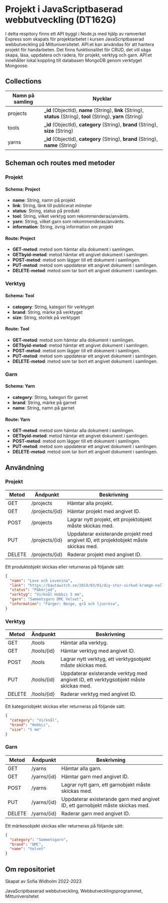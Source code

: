 # Projekt i JavaScriptbaserad webbutveckling (DT162G)
I detta respitory finns ett API byggt i Node.js med hjälp av ramverket Express som skapats för projektarbetet i kursen JavaScriptbaserad webbutveckling på Mittuniversitetet. API:et kan användas för att hantera projekt för handarbeten. Det finns funktionalitet för CRUD, det vill säga skapa, läsa, uppdatera och radera, för projekt, verktyg och garn. API:et innehåller lokal koppling till databasen MongoDB genom verktyget Mongoose.

## Collections

| Namn på samling| Nycklar |
| ----------- | ----------- |
| projects | **_id** (ObjectId), **name** (String), **link** (String), **status** (String), **tool** (String), **yarn** (String)|
| tools | **_id** (ObjectId), **category** (String), **brand** (String), **size** (String)|
| yarns | **_id** (ObjectId), **category** (String), **brand** (String), **name** (String)|


## Scheman och routes med metoder

### Projekt
#### Schema: Project
- **name**: String, namn på projekt
- **link**: String, länk till publicerat mönster
- **status**: String, status på produkt
- **tool**: String, vilket verktyg som rekommenderas/använts.
- **yarn**: String, vilket garn som rekommenderas/använts.
- **information**: String, övrig information om projekt

#### Route: Project
- **GET-metod**: metod som hämtar alla dokument i samlingen.
- **GETbyid-metod**: metod hämtar ett angivet dokument i samlingen.
- **POST-metod**: metod som lägger till ett dokument i samlingen.
- **PUT-metod**: metod som uppdaterar ett angivet dokument i samlingen.
- **DELETE-metod**: metod som tar bort ett angivet dokument i samlingen.


### Verktyg
#### Schema: Tool
- **category**: String, kategori för verktyget
- **brand**: String,  märke på verktyget
- **size**: String, storlek på verktyget

#### Route: Tool
- **GET-metod**: metod som hämtar alla dokument i samlingen.
- **GETbyid-metod**: metod hämtar ett angivet dokument i samlingen.
- **POST-metod**: metod som lägger till ett dokument i samlingen.
- **PUT-metod**: metod som uppdaterar ett angivet dokument i samlingen.
- **DELETE-metod**: metod som tar bort ett angivet dokument i samlingen.

### Garn
#### Schema: Yarn
- **category**: String, kategori för garnet
- **brand**: String,  märke på garnet
- **name**: String, namn på garnet

#### Route: Yarn
- **GET-metod**: metod som hämtar alla dokument i samlingen.
- **GETbyid-metod**: metod hämtar ett angivet dokument i samlingen.
- **POST-metod**: metod som lägger till ett dokument i samlingen.
- **PUT-metod**: metod som uppdaterar ett angivet dokument i samlingen.
- **DELETE-metod**: metod som tar bort ett angivet dokument i samlingen.

## Användning

### Projekt
| Metod | Ändpunkt | Beskrivning |
| ----------- | ----------- | ----------- |
| GET | /projects | Hämtar alla projekt. |
| GET | /projects/{id} | Hämtar projekt med angivet ID. |
| POST | /projects | Lagrar nytt projekt, ett projektobjekt måste skickas med. |
| PUT | /projects/{id} | Uppdaterar existerande projekt med angivet ID, ett projektobjekt måste skickas med. |
| DELETE | /projects/{id} | Raderar projekt med angivet ID. |

Ett produktobjekt skickas eller returneras på följande sätt:

```json
{
  "namn": "Love och Lovenina",
  "länk": "https://bautawitch.se/2019/03/01/diy-stor-virkad-kramgo-nalle-och-kanin/",
  "status": "Påbörjad",
  "verktyg": "Virknål Hobbii 5 mm",
  "garn": "Sammetsgarn DMC Velvet",
  "information": "Färger: Beige, grå och ljusrosa",
}
```
### Verktyg
| Metod | Ändpunkt | Beskrivning |
| ----------- | ----------- | ----------- |
| GET | /tools | Hämtar alla verktyg. |
| GET | /tools/{id} | Hämtar verktyg med angivet ID. |
| POST | /tools | Lagrar nytt verktyg, ett verktygsobjekt måste skickas med. |
| PUT | /tools/{id} | Uppdaterar existerande verktyg med angivet ID, ett verktygsobjekt måste skickas med. |
| DELETE | /tools/{id} | Raderar verktyg med angivet ID. |

Ett kategoriobjekt skickas eller returneras på följande sätt:

```json
{
  "category": "Virknål",
  "brand": "Hobbii",
  "size": "5 mm"
}
```

### Garn
| Metod | Ändpunkt | Beskrivning |
| ----------- | ----------- | ----------- |
| GET | /yarns | Hämtar alla garn. |
| GET | /yarns/{id} | Hämtar garn med angivet ID. |
| POST | /yarns | Lagrar nytt garn, ett garnobjekt måste skickas med. |
| PUT | /yarns/{id} | Uppdaterar existerande garn med angivet ID, ett garnobjekt måste skickas med. |
| DELETE | /yarns/{id} | Raderar garn med angivet ID. |

Ett märkesobjekt skickas eller returneras på följande sätt:

```json
{
  "category": "Sammetsgarn",
  "brand": "DMC",
  "name": "Velvet"
}
```

## Om repositoriet
Skapat av Sofia Widholm 2022-2023

JavaScriptbaserad webbutveckling, Webbutvecklingsprogrammet, Mittuniversitetet
